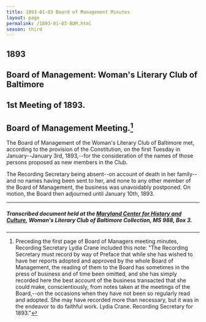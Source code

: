 ```yaml
---
title: 1893-01-03 Board of Management Minutes
layout: page
permalink: /1893-01-03-BOM.html
season: third
---
```


<style>
    #maincontent{
        font-size:1.4em;
    }
</style>
## 1893  
## Board of Management: Woman's Literary Club of Baltimore  
## 1st Meeting of 1893. 
## Board of Management Meeting.[^note]

[^note]: Preceding the first page of Board of Managers meeting minutes, Recording Secretary Lydia Crane included this note: "The Recording Secretary must record by way of Preface that while she has wished to have her reports adopted and approved by the whole Board of Management, the reading of them to the Board has sometimes in the press of business and of time been omitted, and she has simply recorded here the best account of the business transacted that she could make, conscientiously, from notes taken at the meetings of the Board,--on the occasions when they have not been so regularly read and adopted. She may have recorded more than necessary, but it was in the endeavor to do faithful work. Lydia Crane. Recording Secretary for 1893." 

The Board of Management of the Woman's Literary Club of Baltimore met, according to the provision of the Constitution, on the first Tuesday in January--January 3rd, 1893,--for the consideration of the names of those persons proposed as new members in the Club.

The Recording Secretary being absent--on account of death in her family--and no names having been sent to her, and none to any other member of the Board of Management, the business was unavoidably postponed. On motion, the Board then adjourned until January 10th, 1893.

<hr>

##### Transcribed document held at the [Maryland Center for History and Culture](http://mdhs.org/), Woman's Literary Club of Baltimore Collection, MS 988, Box 3. 